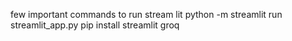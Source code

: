 few important commands to run stream lit 
python -m streamlit run streamlit_app.py
pip install streamlit groq 

